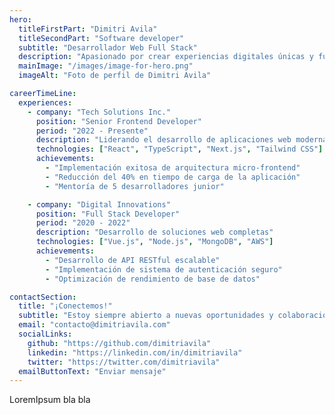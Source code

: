 ```yaml
---
hero:
  titleFirstPart: "Dimitri Avila"
  titleSecondPart: "Software developer"
  subtitle: "Desarrollador Web Full Stack"
  description: "Apasionado por crear experiencias digitales únicas y funcionales. Especializado en desarrollo frontend y backend con las últimas tecnologías."
  mainImage: "/images/image-for-hero.png"
  imageAlt: "Foto de perfil de Dimitri Avila"

careerTimeLine:
  experiences:
    - company: "Tech Solutions Inc."
      position: "Senior Frontend Developer"
      period: "2022 - Presente"
      description: "Liderando el desarrollo de aplicaciones web modernas"
      technologies: ["React", "TypeScript", "Next.js", "Tailwind CSS"]
      achievements:
        - "Implementación exitosa de arquitectura micro-frontend"
        - "Reducción del 40% en tiempo de carga de la aplicación"
        - "Mentoría de 5 desarrolladores junior"

    - company: "Digital Innovations"
      position: "Full Stack Developer"
      period: "2020 - 2022"
      description: "Desarrollo de soluciones web completas"
      technologies: ["Vue.js", "Node.js", "MongoDB", "AWS"]
      achievements:
        - "Desarrollo de API RESTful escalable"
        - "Implementación de sistema de autenticación seguro"
        - "Optimización de rendimiento de base de datos"

contactSection:
  title: "¡Conectemos!"
  subtitle: "Estoy siempre abierto a nuevas oportunidades y colaboraciones"
  email: "contacto@dimitriavila.com"
  socialLinks:
    github: "https://github.com/dimitriavila"
    linkedin: "https://linkedin.com/in/dimitriavila"
    twitter: "https://twitter.com/dimitriavila"
  emailButtonText: "Enviar mensaje"
---
```


LoremIpsum bla bla